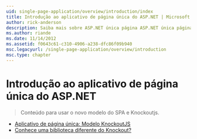```yaml
---
uid: single-page-application/overview/introduction/index
title: Introdução ao aplicativo de página única do ASP.NET | Microsoft Docs
author: rick-anderson
description: Saiba mais sobre ASP.NET única página ASP.NET única página aplicativo SPA (aplicativo) ajuda você a criar aplicativos que incluem interacti significativa do lado do cliente...
ms.author: riande
ms.date: 11/14/2012
ms.assetid: f0643c61-c310-4906-a238-dfc86f09b940
msc.legacyurl: /single-page-application/overview/introduction
msc.type: chapter
---
```

<a name="introduction-to-aspnet-single-page-application"></a>Introdução ao aplicativo de página única do ASP.NET
====================
> Conteúdo para usar o novo modelo do SPA e Knockoutjs.


- [Aplicativo de página única: Modelo KnockoutJS](knockoutjs-template.md)
- [Conhece uma biblioteca diferente do Knockout?](other-libraries.md)
